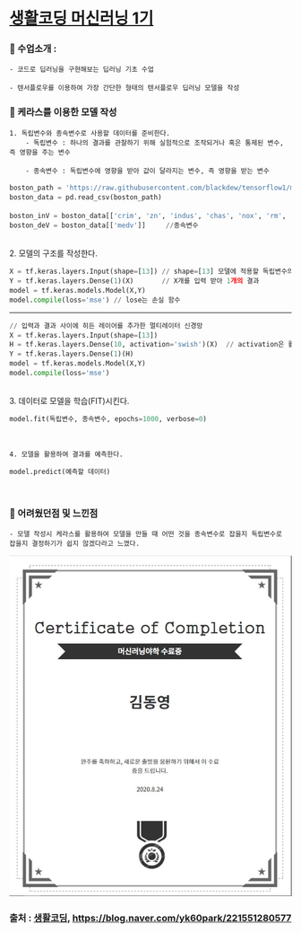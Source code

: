 # [생활코딩 머신러닝 1기](https://ml.yah.ac/)

### 🔘  수업소개 :
    - 코드로 딥러닝을 구현해보는 딥러닝 기초 수업 

    - 텐서플로우를 이용하여 가장 간단한 형태의 텐서플로우 딥러닝 모델을 작성


### 🔘  케라스를 이용한 모델 작성
    1. 독립변수와 종속변수로 사용할 데이터를 준비한다.  
        - 독립변수 : 하나의 결과를 관찰하기 위해 실험적으로 조작되거나 혹은 통제된 변수, 즉 영향을 주는 변수
        
        - 종속변수 : 독립변수에 영향을 받아 값이 달라지는 변수, 즉 영향을 받는 변수
            
```python
boston_path = 'https://raw.githubusercontent.com/blackdew/tensorflow1/master/csv/boston.csv'; // 사용할 데이터
boston_data = pd.read_csv(boston_path)

boston_inV = boston_data[['crim', 'zn', 'indus', 'chas', 'nox', 'rm', 'age', 'dis', 'rad', 'tax','ptratio', 'b', 'lstat']] //독립변수
boston_deV = boston_data[['medv']]     //종속변수 
```
<br/>
    2. 모델의 구조를 작성한다.

```python
X = tf.keras.layers.Input(shape=[13]) // shape=[13] 모델에 적용할 독립변수의 수
Y = tf.keras.layers.Dense(1)(X)       // X개를 입력 받아 1개의 결과 
model = tf.keras.models.Model(X,Y)
model.compile(loss='mse') // lose는 손실 함수       
```
---
```python
// 입력과 결과 사이에 히든 레이어를 추가한 멀티레이터 신경망
X = tf.keras.layers.Input(shape=[13])
H = tf.keras.layers.Dense(10, activation='swish')(X)  // activation은 활성화 함수
Y = tf.keras.layers.Dense(1)(H)
model = tf.keras.models.Model(X,Y)
model.compile(loss='mse')
```
<br/>
    3. 데이터로 모델을 학습(FIT)시킨다.

```python
model.fit(독립변수, 종속변수, epochs=1000, verbose=0)
```
<br/>

    4. 모델을 활용하여 결과를 예측한다.
```
model.predict(예측할 데이터)
```
<br/>

### 🔘  어려웠던점 및 느낀점

    - 모델 작성시 케라스를 활용하여 모델을 만들 때 어떤 것을 종속변수로 잡을지 독립변수로 잡을지 결정하기가 쉽지 않겠다라고 느꼈다.
    


![머신야학 수료증](https://github.com/dongy094/ETC/blob/master/Machine%20Learning(%EC%83%9D%ED%99%9C%EC%BD%94%EB%94%A9)/%EB%A8%B8%EC%8B%A0%EC%95%BC%ED%95%99.JPG?raw=false)



### 출처 : [생활코딩](https://www.opentutorials.org/module/4966), https://blog.naver.com/yk60park/221551280577
